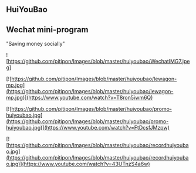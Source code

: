 ## HuiYouBao
## Wechat mini-program

"Saving money socially"

![https://github.com/pitipon/Images/blob/master/huiyoubao/WechatIMG7.jpeg]

[![https://github.com/pitipon/Images/blob/master/huiyoubao/lewagon-mp.jpg](https://github.com/pitipon/Images/blob/master/huiyoubao/lewagon-mp.jpg)](https://www.youtube.com/watch?v=T8ron5iwm6Q)

[![https://github.com/pitipon/Images/blob/master/huiyoubao/promo-huiyoubao.jpg](https://github.com/pitipon/Images/blob/master/huiyoubao/promo-huiyoubao.jpg)](https://www.youtube.com/watch?v=FtDcsfJMzpw)

[![https://github.com/pitipon/Images/blob/master/huiyoubao/recordhuiyoubao.jpg](https://github.com/pitipon/Images/blob/master/huiyoubao/recordhuiyoubao.jpg)](https://www.youtube.com/watch?v=43UTnzS4a6w)
